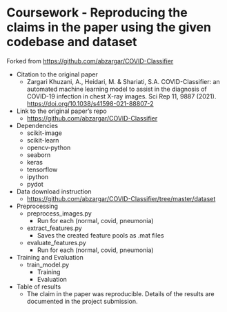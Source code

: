 
# Coursework - Reproducing the claims in the paper using the given codebase and dataset 

Forked from https://github.com/abzargar/COVID-Classifier

* Citation to the original paper
    * Zargari Khuzani, A., Heidari, M. & Shariati, S.A. COVID-Classifier: an automated machine learning model to assist in the diagnosis of COVID-19 infection in chest X-ray images. Sci Rep 11, 9887 (2021). https://doi.org/10.1038/s41598-021-88807-2
* Link to the original paper’s repo
    * https://github.com/abzargar/COVID-Classifier
* Dependencies
    * scikit-image
    * scikit-learn
    * opencv-python
    * seaborn
    * keras
    * tensorflow
    * ipython
    * pydot
* Data download instruction
    * https://github.com/abzargar/COVID-Classifier/tree/master/dataset
* Preprocessing
    * preprocess_images.py
        * Run for each (normal, covid, pneumonia)
    * extract_features.py
        * Saves the created feature pools as .mat files
    * evaluate_features.py
        * Run for each  (normal, covid, pneumonia)
* Training and Evaluation
    * train_model.py
        * Training
        * Evaluation
* Table of results
    * The claim in the paper was reproducible. Details of the results are documented in the project submission. 
